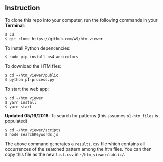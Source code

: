 Instruction
-----------

To clone this repo into your computer, run the following commands in your **Terminal**:

```
$ cd
$ git clone https://github.com/w9/htm_viewer
```

To install Python dependencies:

```
$ sudo pip install bs4 ansicolors
```

To download the HTM files:

```
$ cd ~/htm_viewer/public
$ python p1-process.py
```

To start the web app:

```
$ cd ~/htm_viewer
$ yarn install
$ yarn start
```

**Updated 05/16/2018**: To search for patterns (this assumes `o1-htm_files` is populated)

```
$ cd ~/htm_viewer/scripts
$ node searchKeywords.js
```

The above command generates a `results.csv` file which contains all occurrences of
the searched pattern among the htm files. You can then copy this file as the new
`list.csv` in `~/htm_viewer/public/`.